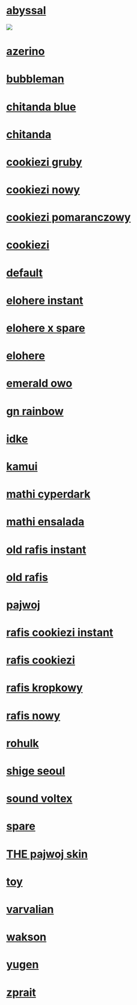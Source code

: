 # [abyssal](https://pajwojskin.s-ul.eu/MFOtsBUy)
![](https://osu.ppy.sh/ss/14036926/3709)

# [azerino](https://pajwojskin.s-ul.eu/RvyYiGc8)

# [bubbleman](https://pajwojskin.s-ul.eu/Z2fNjBjs)

# [chitanda blue](https://pajwojskin.s-ul.eu/sRM10z5U)

# [chitanda](https://pajwojskin.s-ul.eu/hw2OpCfs)

# [cookiezi gruby](https://pajwojskin.s-ul.eu/eOjnhBHb)

# [cookiezi nowy](https://pajwojskin.s-ul.eu/Vva2S5RD)

# [cookiezi pomaranczowy](https://pajwojskin.s-ul.eu/X8LJMJHo)

# [cookiezi](https://pajwojskin.s-ul.eu/D8vCKr4p)

# [default](https://pajwojskin.s-ul.eu/KZYnGLgO)

# [elohere instant](https://pajwojskin.s-ul.eu/vdUvBXS8)

# [elohere x spare](https://pajwojskin.s-ul.eu/JGMNs461)

# [elohere](https://pajwojskin.s-ul.eu/7KebcUY1)

# [emerald owo](https://pajwojskin.s-ul.eu/DoFAqiqD)

# [gn rainbow](https://pajwojskin.s-ul.eu/C4QCPsIY)

# [idke](https://pajwojskin.s-ul.eu/pZY9SKOq)

# [kamui](https://pajwojskin.s-ul.eu/rFPzSecI)

# [mathi cyperdark](https://pajwojskin.s-ul.eu/RBXfKPoS)

# [mathi ensalada](https://pajwojskin.s-ul.eu/vFU9tB5t)

# [old rafis instant](https://pajwojskin.s-ul.eu/3WXc4ESN)

# [old rafis](https://pajwojskin.s-ul.eu/8E0WUIlB)

# [pajwoj](https://pajwojskin.s-ul.eu/EAsiKE4z)

# [rafis cookiezi instant](https://pajwojskin.s-ul.eu/dgO79U8s)

# [rafis cookiezi](https://pajwojskin.s-ul.eu/PPM3GLs7)

# [rafis kropkowy](https://pajwojskin.s-ul.eu/mIMqD0pi)

# [rafis nowy](https://pajwojskin.s-ul.eu/RzbwFl7Z)

# [rohulk](https://pajwojskin.s-ul.eu/dbWNxeRu)

# [shige seoul](https://pajwojskin.s-ul.eu/yid2rFIP)

# [sound voltex](https://pajwojskin.s-ul.eu/nXgPkgEr)

# [spare](https://pajwojskin.s-ul.eu/lEg5WRQ0)

# [THE pajwoj skin](https://pajwojskin.s-ul.eu/voGwShjH)

# [toy](https://pajwojskin.s-ul.eu/5dT9SffJ)

# [varvalian](https://pajwojskin.s-ul.eu/c51LWDFL)

# [wakson](https://pajwojskin.s-ul.eu/mivZ3SXd)

# [yugen](https://pajwojskin.s-ul.eu/J2BFbfC1)

# [zprait](https://pajwojskin.s-ul.eu/KDsL2fWf)
